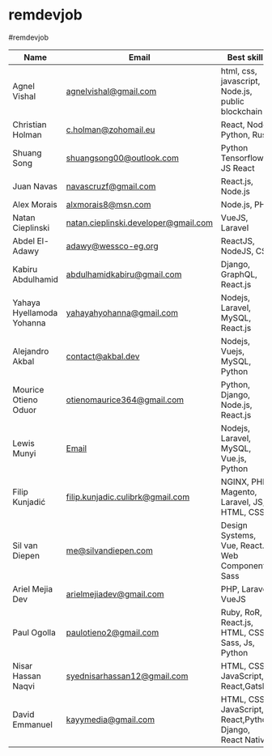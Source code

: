 # remdevjob

#remdevjob

| Name                      | Email                                | Best skills                      | Link                                              | Twitter account                     |
| ------------------------- | ------------------------------------ | -------------------------------- | ------------------------------------------------- | ----------------------------------- |
| Agnel Vishal      | agnelvishal@gmail.com           | html, css, javascript, Node.js, public blockchain| https://agnelvishal.github.io/                       | https://twitter.com/agnelvishal          |
| Christian Holman          | c.holman@zohomail.eu                 | React, Node, Python, Rust        | https://christianholman.me                        | https://twitter.com/0xholman        |
| Shuang Song               | shuangsong00@outlook.com             | Python Tensorflow, JS React      | https://sysghost.me/studio                        | https://twitter.com/Shydevil_Song   |
| Juan Navas                | navascruzf@gmail.com                 | React.js, Node.js                | https://juannavas.dev                             | https://twitter.com/JuanNavasJN     |
| Alex Morais               | alxmorais8@msn.com                   | Node.js, PHP                     | https://linkedin.com/in/alexmorais/               | https://twitter.com/alxhotel        |
| Natan Cieplinski          | natan.cieplinski.developer@gmail.com | VueJS, Laravel                   | https://github.com/NatanCieplinski                | https://twitter.com/NatanCieplinski |
| Abdel El-Adawy            | adawy@wessco-eg.org                  | ReactJS, NodeJS, CSS             | https://www.linkedin.com/in/abdelrahman-el-adawy/ | https://twitter.com/MrViometal      |
| Kabiru Abdulhamid         | abdulhamidkabiru@gmail.com           | Django, GraphQL, React.js        | http://github.com/iamkabiru                       | http://twitter.com/iamkabiru        |
| Yahaya Hyellamoda Yohanna | yahayahyohanna@gmail.com             | Nodejs, Laravel, MySQL, React.js | https://yhyportfolio.netlify.app                  | http://twitter.com/yasholma         |
| Alejandro Akbal           | contact@akbal.dev                    | Nodejs, Vuejs, MySQL, Python     | https://akbal.dev                                 |                                     |
| Mourice Otieno Oduor      | otienomaurice364@gmail.com           | Python, Django, Node.js, React.js| https://twitter.com/Morys0                        | https://twitter.com/Morys0          |
| Lewis Munyi      | [Email](mailto:lewismunyi97@gmail.com)           | Nodejs, Laravel, MySQL, Vue.js, Python| [lewis-munyi.web.app](https://lewis-munyi.web.app)                        | -          |
| Filip Kunjadić      | filip.kunjadic.culibrk@gmail.com          | NGINX, PHP, Magento, Laravel, JS, HTML, CSS | https://filipkunjadic.com                        | https://twitter.com/filipkunjadic     |
| Sil van Diepen      | me@silvandiepen.com          | Design Systems, Vue, React.js, Web Components, Sass | https://silvandiepen.com                        | https://twitter.com/silvandiepen     |
| Ariel Mejia Dev     | arielmejiadev@gmail.com | PHP, Laravel, VueJS | https://arielmejiadev.com | https://twitter.com/ArielMejiaDev |
|Paul Ogolla | paulotieno2@gmail.com | Ruby, RoR, React.js, HTML, CSS , Sass, Js, Python | https://profile.codersrank.io/user/paulzay/ | https://twitter.com/_paulzay_ |
|Nisar Hassan Naqvi | syednisarhassan12@gmail.com | HTML, CSS, JavaScript, React,Gatsby | https://nisar.dev/ | https://twitter.com/nisarhassan12 |
|David Emmanuel | kayymedia@gmail.com | HTML, CSS, JavaScript, React,Python, Django, React Native | https://github.com/drmingler| https://twitter.com/krypton_e |
